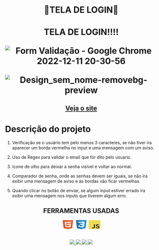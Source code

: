 # <div align="center">📌TELA DE LOGIN📌 </div>
<h1 align="center">TELA DE LOGIN!!!!

![Form Validação - Google Chrome 2022-12-11 20-30-56](https://user-images.githubusercontent.com/97768716/206935895-e441b8bf-6638-4c9f-8b87-5b4d7700bcd1.gif)

![Design_sem_nome-removebg-preview](https://user-images.githubusercontent.com/97768716/206936185-5e35d01f-13de-456a-a689-e10aa4ba054b.png)

  
  <h2 align="center">
  <a href="https://gabrielsousaf.github.io/form-validacao-javascript/" target="_blank"> Veja o site </a>
</h2>

  

# Descrição do projeto


1. Verificação se o usuário tem pelo menos 3 caracteres, se não tiver ira aparecer um borda vermelha no input e uma mensagem com um aviso.

2. Uso de Regex para validar o email que for dito pelo usuario.

3. Icone de olho para deixar a senha visivel e voltar ao normal.

4. Comparador de senha, onde as senhas devem ser iguais, se não ira exibir uma mensagem de aviso e as bordas vão ficar vermelhas.

5. Quando clicar no botão de enviar, se algum input estiver errado ira exibir uma mensagem nos inputs que tiverem algum erro.




<h2 align="center"> FERRAMENTAS USADAS </h2>
 

<div align="center" style="display: inline_block">
  <img align="center" alt="Rafa-HTML" height="30" width="40" src="https://raw.githubusercontent.com/devicons/devicon/master/icons/html5/html5-original.svg">
  <img align="center" alt="Rafa-CSS" height="30" width="40" src="https://raw.githubusercontent.com/devicons/devicon/master/icons/css3/css3-original.svg">
  <img align="center" alt="Rafa-JS" height="30" width="40" src="https://raw.githubusercontent.com/devicons/devicon/master/icons/javascript/javascript-original.svg">

 
</div>
<br>

<div align="center" style="display:inline_block"> <br> 
  
  <a href="https://www.instagram.com/gabriel_furtado2002/" target="_blank">
    <img src="https://img.shields.io/badge/-Instagram-%23E4405F?style=for-the-badge&logo=instagram&logoColor=white" 
  </a>
 	
 <a href="https://discord.gg/wagxzStdcR" target="_blank">
   <img src="https://img.shields.io/badge/Discord-7289DA?style=for-the-badge&logo=discord&logoColor=white" 
  </a>
  
  <a href = "mailto:gs294860@gmail.com" target="_blank">
    <img src="https://img.shields.io/badge/-Gmail-%23333?style=for-the-badge&logo=gmail&logoColor=white" 
  </a>
  
  <a href="https://www.linkedin.com/in/gabriel-furtado-847aa7225/" target="_blank">
    <img src="https://img.shields.io/badge/-LinkedIn-%230077B5?style=for-the-badge&logo=linkedin&logoColor=white">
  </a> 
  
  </div>



